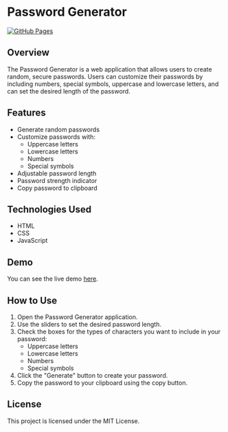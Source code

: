 # Password Generator

[![GitHub Pages](https://img.shields.io/badge/GitHub-Pages-brightgreen)](https://ayushianand70047.github.io/password-generator/)

## Overview

The Password Generator is a web application that allows users to create random, secure passwords. Users can customize their passwords by including numbers, special symbols, uppercase and lowercase letters, and can set the desired length of the password.

## Features

- Generate random passwords
- Customize passwords with:
  - Uppercase letters
  - Lowercase letters
  - Numbers
  - Special symbols
- Adjustable password length
- Password strength indicator
- Copy password to clipboard

## Technologies Used

- HTML
- CSS
- JavaScript

## Demo

You can see the live demo [here](https://ayushianand70047.github.io/password-generator/).

## How to Use

1. Open the Password Generator application.
2. Use the sliders to set the desired password length.
3. Check the boxes for the types of characters you want to include in your password:
    - Uppercase letters
    - Lowercase letters
    - Numbers
    - Special symbols
4. Click the "Generate" button to create your password.
5. Copy the password to your clipboard using the copy button.

## License

This project is licensed under the MIT License.
